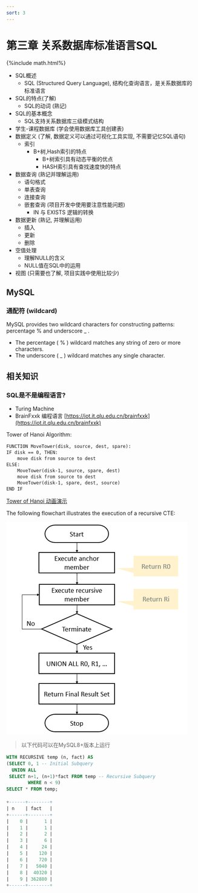```yaml
---
sort: 3
---
```


# 第三章 关系数据库标准语言SQL

{%include math.html%}

* SQL概述
    * SQL (Structured Query Language), 结构化查询语言，是关系数据库的标准语言
* SQL的特点(了解)
    * SQL的动词 (熟记)
* SQL的基本概念
    * SQL支持关系数据库三级模式结构
* 学生-课程数据库 (学会使用数据库工具创建表)
* 数据定义 (了解, 数据定义可以通过可视化工具实现, 不需要记忆SQL语句)
    * 索引
        * B+树,Hash索引的特点
            * B+树索引具有动态平衡的优点
            * HASH索引具有查找速度快的特点
* 数据查询 (熟记并理解运用)
    * 语句格式
    * 单表查询
    * 连接查询
    * 嵌套查询 (项目开发中使用要注意性能问题)
        * IN 与 EXISTS 逻辑的转换
* 数据更新 (熟记, 并理解运用)
    * 插入
    * 更新
    * 删除
* 空值处理
    * 理解NULL的含义
    * NULL值在SQL中的运用
* 视图 (只需要也了解, 项目实践中使用比较少)


## MySQL

### 通配符 (wildcard)

MySQL provides two wildcard characters for constructing patterns: percentage % and underscore _ .

* The percentage ( % ) wildcard matches any string of zero or more characters.
* The underscore ( _ ) wildcard matches any single character.

## 相关知识

### SQL是不是编程语言?

* Turing Machine
* BrainFxxk 编程语言 [https://iot.it.qlu.edu.cn/brainfxxk](https://iot.it.qlu.edu.cn/brainfxxk)

Tower of Hanoi Algorithm:

```code
FUNCTION MoveTower(disk, source, dest, spare):
IF disk == 0, THEN:
    move disk from source to dest
ELSE:
    MoveTower(disk-1, source, spare, dest)
    move disk from source to dest
    MoveTower(disk-1, spare, dest, source)
END IF
```

[Tower of Hanoi 动画演示](https://iot.it.qlu.edu.cn/animation/web/TowerOfHanoieBook.html)

The following flowchart illustrates the execution of a recursive CTE:

![flowchart illustrates the execution of a recursive CTE](../../assets/figures/SQL-Server-Recursive-CTE-execution-flow.png)

> 以下代码可以在MySQL8+版本上运行

```sql
WITH RECURSIVE temp (n, fact) AS 
(SELECT 0, 1 -- Initial Subquery
  UNION ALL 
 SELECT n+1, (n+1)*fact FROM temp -- Recursive Subquery 
        WHERE n < 9)
SELECT * FROM temp;

+------+--------+
| n    | fact   |
+------+--------+
|    0 |      1 |
|    1 |      1 |
|    2 |      2 |
|    3 |      6 |
|    4 |     24 |
|    5 |    120 |
|    6 |    720 |
|    7 |   5040 |
|    8 |  40320 |
|    9 | 362880 |
+------+--------+
```
